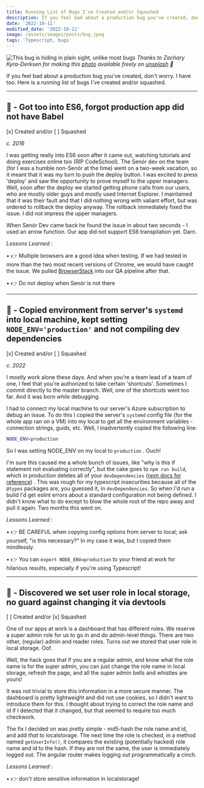 ```yaml
---
title: Running List of Bugs I've Created and/or Squashed
description: If you feel bad about a production bug you've created, don't worry.
date: '2022-10-11'
modified_date: '2022-10-11'
image: /assets/images/posts/bug.jpeg
tags: 'Typescript, bugs'
---
```


![This bug is hiding in plain sight, unlike most bugs](/assets/images/posts/bug.jpeg)
_Thanks to Zachary Kyra-Derksen for making this [photo](https://unsplash.com/photos/qOt9-QPYmSA) available freely on [unsplash](www.unsplash.com) 🎁_

If you feel bad about a production bug you've created, don't worry. I have too. Here is a running list of bugs I've created and/or squashed. 

---
## 🐛 - Got too into ES6, forgot production app did not have Babel
[x] Created and/or [ ] Squashed

_c. 2016_

I was getting really into ES6 soon after it came out, watching tutorials and doing exercises online too (RIP CodeSchool). The Senór dev on the team (for I was a humble non-Senór at the time) went on a two-week vacation, so it meant that it was my turn to push the deploy button. I was excited to press 'deploy' and saw the opportunity to prove myself to the upper managers. Well, soon after the deploy we started getting phone calls from our users, who are mostly older guys and mostly used Internet Explorer. I maintained that it was their fault and that I did nothing wrong with valiant effort, but was ordered to rollback the deploy anyway. The rollback immediately fixed the issue. I did not impress the upper managers.

When Senór Dev came back he found the issue in about two seconds - I used an arrow function. Our app did not support ES6 transpilation yet. Darn.

_Lessons Learned_ : 

• 👉 Multiple browsers are a good idea when testing. If we had tested in more than the two most recent versions of Chrome, we would have caught the issue. We pulled [BrowserStack](https://www.browserstack.com/) into our QA pipeline after that.

• 👉 Do not deploy when Senór is not there

---
## 🐛 - Copied environment from server's `systemd` into local machine, kept setting `NODE_ENV='production'` and not compiling dev dependencies

[x] Created and/or [ ] Squashed

_c. 2022_

I mostly work alone these days. And when you're a team lead of a team of one, I feel that you're authorized to take certain 'shortcuts'. Sometimes I commit directly to the master branch. Well, one of the shortcuts went too far. And it was born _while_ debugging.

I had to connect my local machine to our server's Azure subscription to debug an issue. To do this I copied the server's `systemd` config file (for the whole app ran on a VM) into my local to get all the environment variables - connection strings, guids, etc. Well, I inadvertently copied the following line:

```bash
NODE_ENV=production
```
So I was setting NODE_ENV on my local to `production` . Ouch!

I'm sure this caused me a whole bunch of issues, like "why is this if statement not evaluating correctly", but the cake goes to `npm run build`, which in production deletes all of your `devDependencies` ([npm docs for reference](https://docs.npmjs.com/cli/v8/commands/npm-install)) . This was rough for my typescript insecurities because all of the `@types`  packages are, you guessed it, in `devDependencies`. So when I'd run a build I'd get eslint errors about a standard configuration not being defined. I didn't know what to do except to blow the whole root of the repo away and pull it again. Two months this went on.

_Lessons Learned_ :

• 👉 BE CAREFUL when copying config options from server to local; ask yourself, "is this necessary?" In my case it was, but I copied them mindlessly.

• 👉 You can `export NODE_ENV=production`  to your friend at work for hilarious results, especially if you're using Typescript!


---
## 🐛 - Discovered we set user role in local storage, no guard against changing it via devtools

[ ] Created and/or [x] Squashed

One of our apps at work is a dashboard that has different roles. We reserve a super admin role for us to go in and do admin-level things. There are two other, (regular) admin and reader roles. Turns out we stored that user role in local storage. Oof.

Well, the hack goes that if you are a regular admin, and know what the role name is for the super admin, you can just change the role name in local storage, refresh the page, and all the super admin bells and whistles are yours!

It was not trivial to store this information in a more secure manner. The dashboard is pretty lightweight and did not use cookies, so I didn't want to introduce them for this. I thought about trying to correct the role name and id if I detected that it changed, but that seemed to require too much checkwork.

The fix I decided on was pretty simple - md5-hash the role name and id, and add _that_ to localstorage. The next time the role is checked, in a method named `getUserInfo()`, it compares the existing (potentially hacked) role name and id to the hash. If they are not the same, the user is immediately logged out. The angular router makes logging out programmatically a cinch.

_Lessons Learned_ :

• 👉 don't store sensitive information in localstorage!

